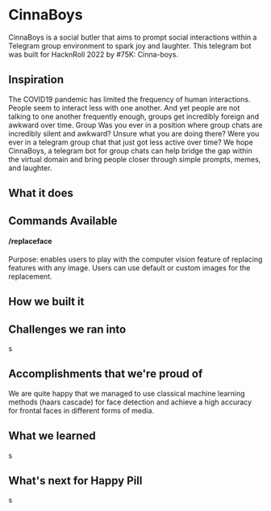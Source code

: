 # CinnaBoys
CinnaBoys is a social butler that aims to prompt social interactions within a Telegram group environment to spark joy and laughter. This telegram bot was built for HacknRoll 2022 by #75K: Cinna-boys.


## Inspiration
The COVID19 pandemic has limited the frequency of human interactions. People seem to interact less with one another. And yet people are not talking to one another frequently enough, groups get incredibly foreign and awkward over time. Group Was you ever in a position where group chats are incredibly silent and awkward? Unsure what you are doing there? Were you ever in a telegram group chat that just got less active over time? We hope CinnaBoys, a telegram bot for group chats can help bridge the gap within the virtual domain and bring people closer through simple prompts, memes, and laughter. 


## What it does




## Commands Available 

#### /replaceface
Purpose: enables users to play with the computer vision feature of replacing features with any image. Users can use default or custom images for the replacement.



## How we built it


## Challenges we ran into
s
## Accomplishments that we're proud of
We are quite happy that we managed to use classical machine learning methods (haars cascade) for face detection and achieve a high accuracy for frontal faces in different forms of media.



## What we learned
s
## What's next for Happy Pill
s